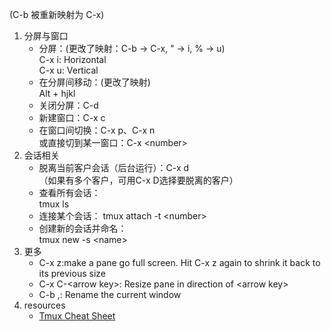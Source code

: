 (C-b 被重新映射为 C-x)  
1. 分屏与窗口  
	-	分屏：(更改了映射：C-b -> C-x, " -> i, % -> u)  
		C-x i: Horizontal  
		C-x u: Vertical
	-	在分屏间移动：(更改了映射)  
		Alt + hjkl
	-	关闭分屏：C-d
	-	新建窗口：C-x c
	-	在窗口间切换：C-x p、C-x n  
		或直接切到某一窗口：C-x \<number\>
2. 会话相关    
	-	脱离当前客户会话（后台运行）：C-x d  
		（如果有多个客户，可用C-x D选择要脱离的客户）
	-	查看所有会话：  
		tmux ls  
	-	连接某个会话：
		tmux attach -t \<number\>
	-	创建新的会话并命名：  
		tmux new -s \<name\>
3.	更多
	-	C-x z:make a pane go full screen. Hit C-x z again to shrink it back to its previous size
	-	C-x C-\<arrow key\>: Resize pane in direction of \<arrow key\>
	-	C-b ,: Rename the current window
4. resources
	-	[Tmux Cheat Sheet](https://tmuxcheatsheet.com/)
		
